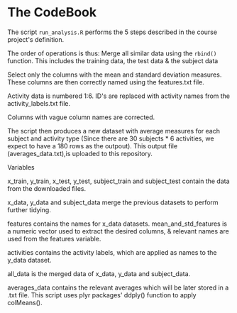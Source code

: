 # The CodeBook


The script `run_analysis.R` performs the 5 steps described in the course project's definition.

The order of operations is thus: 
Merge all similar data using the `rbind()` function.  This includes the training data, the test data & the subject data 


Select only the columns with the mean and standard deviation measures. 
These columns are then correctly named using the features.txt file.


Activity data is numbered 1:6. ID's are replaced with activity names from the activity_labels.txt file.

Columns with vague column names are corrected.

The script then produces a new dataset with average measures for each subject and activity type (Since there are 30 subjects * 6 activities, we expect to have a 180 rows as the outpout). This output file (averages_data.txt),is uploaded to this repository.



Variables

x_train, y_train, x_test, y_test, subject_train and subject_test contain the data from the downloaded files.

x_data, y_data and subject_data merge the previous datasets to perform further tidying.

features contains the names for x_data datasets. 
mean_and_std_features is a numeric vector used to extract the desired columns, & relevant names are used from the features variable.


activities contains the activity labels, which are applied as names to the y_data dataset.


all_data is the merged data of x_data, y_data and subject_data.

averages_data contains the relevant averages which will be later stored in a .txt file. 
This script uses plyr packages' ddply() function to apply colMeans().